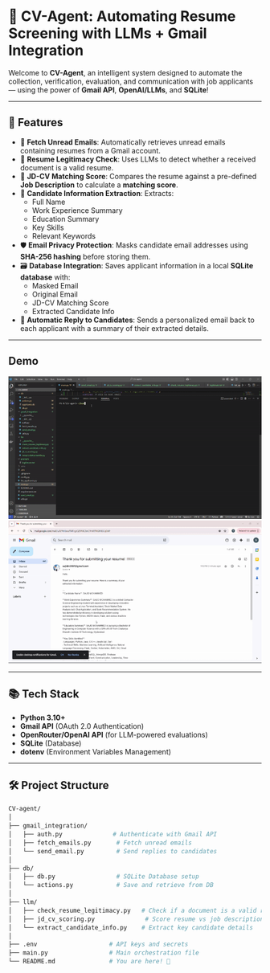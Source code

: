 # 📄 CV-Agent: Automating Resume Screening with LLMs + Gmail Integration

Welcome to **CV-Agent**, an intelligent system designed to automate the collection, verification, evaluation, and communication with job applicants — using the power of **Gmail API**, **OpenAI/LLMs**, and **SQLite**!

---

## 🚀 Features

- 🔎 **Fetch Unread Emails**: Automatically retrieves unread emails containing resumes from a Gmail account.
- 🧹 **Resume Legitimacy Check**: Uses LLMs to detect whether a received document is a valid resume.
- 🎯 **JD-CV Matching Score**: Compares the resume against a pre-defined **Job Description** to calculate a **matching score**.
- 🧠 **Candidate Information Extraction**: Extracts:
  - Full Name
  - Work Experience Summary
  - Education Summary
  - Key Skills
  - Relevant Keywords
- 🛡️ **Email Privacy Protection**: Masks candidate email addresses using **SHA-256 hashing** before storing them.
- 🗃️ **Database Integration**: Saves applicant information in a local **SQLite database** with:
  - Masked Email
  - Original Email
  - JD-CV Matching Score
  - Extracted Candidate Info
- 📩 **Automatic Reply to Candidates**: Sends a personalized email back to each applicant with a summary of their extracted details.

---
## Demo

![Watch the demo video](assets/demo.gif)
![](assets/demo1.gif)

---

## 📚 Tech Stack

- **Python 3.10+**
- **Gmail API** (OAuth 2.0 Authentication)
- **OpenRouter/OpenAI API** (for LLM-powered evaluations)
- **SQLite** (Database)
- **dotenv** (Environment Variables Management)

---

## 🛠 Project Structure

```bash
CV-agent/
│
├── gmail_integration/
│   ├── auth.py              # Authenticate with Gmail API
│   ├── fetch_emails.py       # Fetch unread emails
│   └── send_email.py         # Send replies to candidates
│
├── db/
│   ├── db.py                 # SQLite Database setup
│   └── actions.py            # Save and retrieve from DB
│
├── llm/
│   ├── check_resume_legitimacy.py   # Check if a document is a valid resume
│   ├── jd_cv_scoring.py              # Score resume vs job description
│   └── extract_candidate_info.py    # Extract key candidate details
│
├── .env                    # API keys and secrets
├── main.py                 # Main orchestration file
└── README.md               # You are here! 📖

